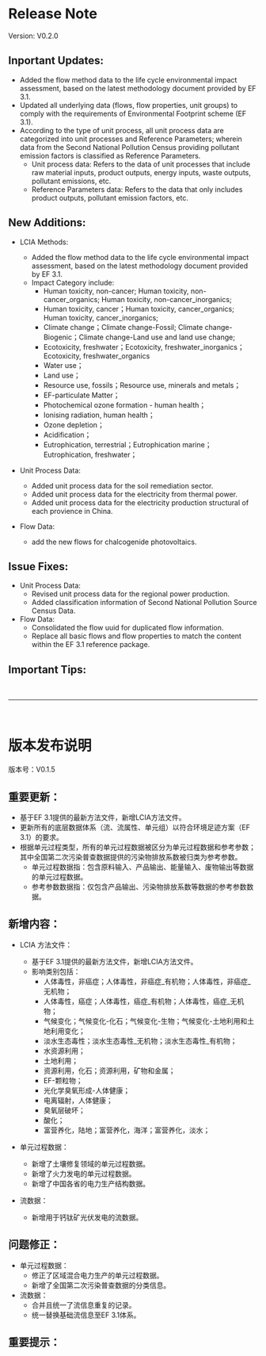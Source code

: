 # Release Note

Version: V0.2.0

## Inportant Updates:
- Added the flow method data to the life cycle environmental impact assessment, based on the latest methodology document provided by EF 3.1. 
- Updated all underlying data (flows, flow properties, unit groups) to comply with the requirements of Environmental Footprint scheme (EF 3.1).
- According to the type of unit process, all unit process data are categorized into unit processes and Reference Parameters; wherein data from the Second National Pollution Census providing pollutant emission factors is classified as Reference Parameters.
  - Unit process data: Refers to the data of unit processes that include raw material inputs, product outputs, energy inputs, waste outputs, pollutant emissions, etc.
  - Reference Parameters data: Refers to the data that only includes product outputs, pollutant emission factors, etc.


## New Additions:

- LCIA Methods:
  - Added the flow method data to the life cycle environmental impact assessment, based on the latest methodology document provided by EF 3.1. 
  - Impact Category include: 
    - Human toxicity, non-cancer; Human toxicity, non-cancer_organics; Human toxicity, non-cancer_inorganics; 
    - Human toxicity, cancer；Human toxicity, cancer_organics; Human toxicity, cancer_inorganics; 
    - Climate change；Climate change-Fossil; Climate change-Biogenic；Climate change-Land use and land use change; 
    - Ecotoxicity, freshwater；Ecotoxicity, freshwater_inorganics；Ecotoxicity, freshwater_organics
    - Water use；
    - Land use；
    - Resource use, fossils；Resource use, minerals and metals；
    - EF-particulate Matter；
    - Photochemical ozone formation - human health；
    - Ionising radiation, human health；
    - Ozone depletion；
    - Acidification；
    - Eutrophication, terrestrial；Eutrophication marine；Eutrophication, freshwater；
  
- Unit Process Data:
  - Added unit process data for the soil remediation sector.
  - Added unit process data for the electricity from thermal power.
  - Added unit process data for the electricity production structural of each provience in China.

- Flow Data:
  - add the new flows for chalcogenide photovoltaics.
 

## Issue Fixes:

- Unit Process Data:
  - Revised unit process data for the regional power production.
  - Added classification information of Second National Pollution Source Census Data.
- Flow Data:
  - Consolidated the flow uuid for duplicated flow information.
  - Replace all basic flows and flow properties to match the content within the EF 3.1 reference package.

## Important Tips:

<br>

---

<br>

# 版本发布说明

版本号：V0.1.5

## 重要更新：
- 基于EF 3.1提供的最新方法文件，新增LCIA方法文件。
- 更新所有的底层数据体系（流、流属性、单元组）以符合环境足迹方案（EF 3.1）的要求。
- 根据单元过程类型，所有的单元过程数据被区分为单元过程数据和参考参数；其中全国第二次污染普查数据提供的污染物排放系数被归类为参考参数。
  - 单元过程数据指：包含原料输入、产品输出、能量输入、废物输出等数据的单元过程数据。
  - 参考参数数据指：仅包含产品输出、污染物排放系数等数据的参考参数数据。

## 新增内容：

- LCIA 方法文件：
  - 基于EF 3.1提供的最新方法文件，新增LCIA方法文件。
  - 影响类别包括：
    - 人体毒性，非癌症；人体毒性，非癌症_有机物；人体毒性，非癌症_无机物；
    - 人体毒性，癌症；人体毒性，癌症_有机物；人体毒性，癌症_无机物；
    - 气候变化；气候变化-化石；气候变化-生物；气候变化-土地利用和土地利用变化；
    - 淡水生态毒性；淡水生态毒性_无机物；淡水生态毒性_有机物；
    - 水资源利用；
    - 土地利用；
    - 资源利用，化石；资源利用，矿物和金属；
    - EF-颗粒物；
    - 光化学臭氧形成-人体健康；
    - 电离辐射，人体健康；
    - 臭氧层破坏；
    - 酸化；
    - 富营养化，陆地；富营养化，海洋；富营养化，淡水；
  
- 单元过程数据：
  - 新增了土壤修复领域的单元过程数据。
  - 新增了火力发电的单元过程数据。
  - 新增了中国各省的电力生产结构数据。
  
- 流数据：
  - 新增用于钙钛矿光伏发电的流数据。

## 问题修正：

- 单元过程数据：
  - 修正了区域混合电力生产的单元过程数据。
  - 新增了全国第二次污染普查数据的分类信息。
- 流数据：
  - 合并且统一了流信息重复的记录。
  - 统一替换基础流信息至EF 3.1体系。

## 重要提示：
